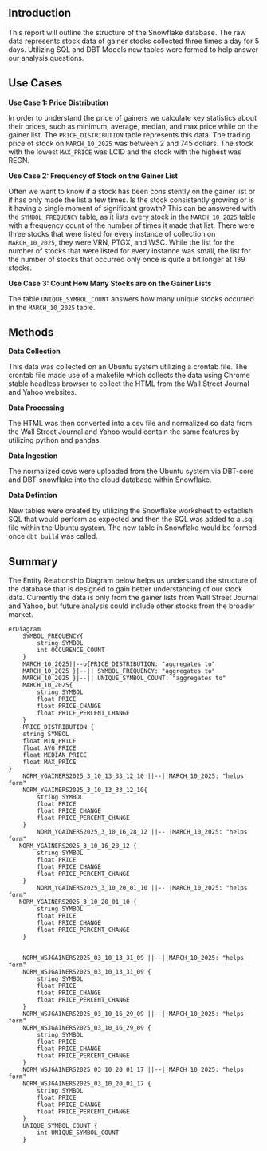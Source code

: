 ## Introduction

This report will outline the structure of the Snowflake database. The raw data represents stock data of gainer stocks collected three times a day for 5 days. Utilizing SQL and DBT Models new tables were formed to help answer our analysis questions. 

## Use Cases

**Use Case 1: Price Distribution**

In order to understand the price of gainers we calculate key statistics about their prices, such as minimum, average, median, and max price while on the gainer list. The `PRICE_DISTRIBUTION` table represents this data. The trading price of stock on `MARCH_10_2025` was between 2 and 745 dollars. The stock with the lowest `MAX_PRICE` was LCID and the stock with the highest was REGN.  

**Use Case 2: Frequency of Stock on the Gainer List**

Often we want to know if a stock has been consistently on the gainer list or if has only made the list a few times. Is the stock consistently growing or is it having a single moment of significant growth? This can be answered with the `SYMBOL_FREQUENCY` table, as it lists every stock in the `MARCH_10_2025` table with a frequency count of the number of times it made that list. There were three stocks that were listed for every instance of collection on `MARCH_10_2025`, they were VRN, PTGX, and WSC. While the list for the number of stocks that were listed for every instance was small, the list for the number of stocks that occurred only once is quite a bit longer at 139 stocks. 

**Use Case 3: Count How Many Stocks are on the Gainer Lists**

The table `UNIQUE_SYMBOL_COUNT` answers how many unique stocks occurred in the `MARCH_10_2025` table.

## Methods

**Data Collection**

This data was collected on an Ubuntu system utilizing a crontab file. The crontab file made use of a makefile which collects the data using Chrome stable headless browser to collect the HTML from the Wall Street Journal and Yahoo websites. 

**Data Processing**
   
The HTML was then converted into a csv file and normalized so data from the Wall Street Journal and Yahoo would contain the same features by utilizing python and pandas. 

**Data Ingestion**

The normalized csvs were uploaded from the Ubuntu system via DBT-core and DBT-snowflake into the cloud database within Snowflake.

**Data Defintion** 

New tables were created by utilizing the Snowflake worksheet to establish SQL that would perform as expected and then the SQL was added to a .sql file within the Ubuntu system. The new table in Snowflake would be formed once `dbt build` was called. 

## Summary

The Entity Relationship Diagram below helps us understand the structure of the database that is designed to gain better understanding of our stock data. Currently the data is only from the gainer lists from Wall Street Journal and Yahoo, but future analysis could include other stocks from the broader market. 

```mermaid
erDiagram
    SYMBOL_FREQUENCY{
        string SYMBOL
        int OCCURENCE_COUNT
    }
    MARCH_10_2025||--o{PRICE_DISTRIBUTION: "aggregates to"
    MARCH_10_2025 }|--|| SYMBOL_FREQUENCY: "aggregates to"
    MARCH_10_2025 }|--|| UNIQUE_SYMBOL_COUNT: "aggregates to"
    MARCH_10_2025{
        string SYMBOL
        float PRICE
        float PRICE_CHANGE
        float PRICE_PERCENT_CHANGE
    }
    PRICE_DISTRIBUTION {
    string SYMBOL
    float MIN_PRICE
    float AVG_PRICE
    float MEDIAN_PRICE
    float MAX_PRICE
}
    NORM_YGAINERS2025_3_10_13_33_12_10 ||--||MARCH_10_2025: "helps form"
    NORM_YGAINERS2025_3_10_13_33_12_10{
        string SYMBOL
        float PRICE
        float PRICE_CHANGE
        float PRICE_PERCENT_CHANGE
    }
        NORM_YGAINERS2025_3_10_16_28_12 ||--||MARCH_10_2025: "helps form"
   NORM_YGAINERS2025_3_10_16_28_12 {
        string SYMBOL
        float PRICE
        float PRICE_CHANGE
        float PRICE_PERCENT_CHANGE
    }
        NORM_YGAINERS2025_3_10_20_01_10 ||--||MARCH_10_2025: "helps form"
   NORM_YGAINERS2025_3_10_20_01_10 {
        string SYMBOL
        float PRICE
        float PRICE_CHANGE
        float PRICE_PERCENT_CHANGE
    }
    

    NORM_WSJGAINERS2025_03_10_13_31_09 ||--||MARCH_10_2025: "helps form"
    NORM_WSJGAINERS2025_03_10_13_31_09 {
        string SYMBOL
        float PRICE
        float PRICE_CHANGE
        float PRICE_PERCENT_CHANGE
    }
    NORM_WSJGAINERS2025_03_10_16_29_09 ||--||MARCH_10_2025: "helps form"
    NORM_WSJGAINERS2025_03_10_16_29_09 {
        string SYMBOL
        float PRICE
        float PRICE_CHANGE
        float PRICE_PERCENT_CHANGE
    }
    NORM_WSJGAINERS2025_03_10_20_01_17 ||--||MARCH_10_2025: "helps form"
    NORM_WSJGAINERS2025_03_10_20_01_17 {
        string SYMBOL
        float PRICE
        float PRICE_CHANGE
        float PRICE_PERCENT_CHANGE
    }
    UNIQUE_SYMBOL_COUNT {
        int UNIQUE_SYMBOL_COUNT
    }
```
